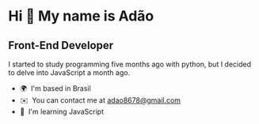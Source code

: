 Hi 👋 My name is Adão
=====================

Front-End Developer
-------------------

I started to study programming five months ago with python, but I decided to delve into JavaScript a month ago.

*   🌍  I'm based in Brasil
*   ✉️  You can contact me at [adao8678@gmail.com](mailto:adao8678@gmail.com)
*   🧠  I'm learning JavaScript
